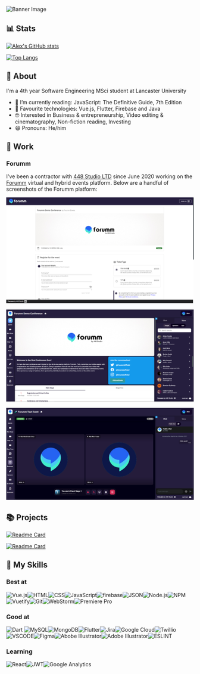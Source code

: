 ![Banner Image](https://raw.githubusercontent.com/alex-woodhouse/alex-woodhouse/main/images/banner.gif)

## 📊 Stats
[![Alex's GitHub stats](https://github-readme-stats.vercel.app/api?username=alex-woodhouse&count_private=true&theme=radical)](https://github.com/alex-woodhouse/github-readme-stats)

[![Top Langs](https://github-readme-stats.vercel.app/api/top-langs/?username=alex-woodhouse&theme=radical)](https://github.com/alex-woodhouse/github-readme-stats)

## 🧑 About
I'm a 4th year Software Engineering MSci student at Lancaster University
* 📖 I’m currently reading: JavaScript: The Definitive Guide, 7th Edition
* 🧪 Favourite technologies: Vue.js, Flutter, Firebase and Java
* 🤓 Interested in Business & entrepreneurship, Video editing & cinematography, Non-fiction reading, Investing
* 😄 Pronouns: He/him

## 🏢 Work
### Forumm
I've been a contractor with [448 Studio LTD](https://www.448.studio/) since June 2020 working on the [Forumm](https://www.forumm.events/) virtual and hybrid events platform. Below are a handful of screenshots of the Forumm platform:

![Forumm Registration](https://github.com/alex-woodhouse/alex-woodhouse/blob/main/images/forumm-event-registration.png)

![Forumm App](https://github.com/alex-woodhouse/alex-woodhouse/blob/main/images/forumm-event-app.png)

![Forumm Vonage](https://github.com/alex-woodhouse/alex-woodhouse/blob/main/images/forumm-event-vonage.png)

## 📚 Projects
[![Readme Card](https://github-readme-stats.vercel.app/api/pin/?username=alex-woodhouse&repo=portfolio-site&theme=radical)](https://github.com/alex-woodhouse/portfolio-site)

[![Readme Card](https://github-readme-stats.vercel.app/api/pin/?username=alex-woodhouse&repo=campus-bites-vue&theme=radical)](https://github.com/alex-woodhouse/campus-bites-vue)

## 🌟 My Skills
### Best at
![Vue.js](https://img.shields.io/badge/Vue.js-35495E?style=for-the-badge&logo=vuedotjs&logoColor=4FC08D)![HTML](https://img.shields.io/badge/HTML5-E34F26?style=for-the-badge&logo=html5&logoColor=white)![CSS](https://img.shields.io/badge/CSS3-1572B6?style=for-the-badge&logo=css3&logoColor=white)![JavaScript](https://img.shields.io/badge/JavaScript-323330?style=for-the-badge&logo=javascript&logoColor=F7DF1E)![firebase](https://img.shields.io/badge/firebase-ffca28?style=for-the-badge&logo=firebase&logoColor=black)![JSON](https://img.shields.io/badge/json-5E5C5C?style=for-the-badge&logo=json&logoColor=white)![Node.js](https://img.shields.io/badge/Node.js-339933?style=for-the-badge&logo=nodedotjs&logoColor=white)![NPM](	https://img.shields.io/badge/npm-CB3837?style=for-the-badge&logo=npm&logoColor=white)![Vuetify](https://img.shields.io/badge/Vuetify-1867C0?style=for-the-badge&logo=vuetify&logoColor=white)![Git](https://img.shields.io/badge/Git-F05032?style=for-the-badge&logo=git&logoColor=white)![WebStorm](https://img.shields.io/badge/WebStorm-000000?style=for-the-badge&logo=WebStorm&logoColor=white)![Premiere Pro](https://img.shields.io/badge/Adobe-Premiere%20Pro-9999FF?style=for-the-badge&logo=Adobe-Premiere%20Pro&labelColor=2f2f5b&logoWidth=15)

### Good at
![Dart](https://img.shields.io/badge/Dart-0175C2?style=for-the-badge&logo=dart&logoColor=white)
![MySQL](https://img.shields.io/badge/MySQL-00000F?style=for-the-badge&logo=mysql&logoColor=white)![MongoDB](https://img.shields.io/badge/MongoDB-4EA94B?style=for-the-badge&logo=mongodb&logoColor=white)![Flutter](https://img.shields.io/badge/Flutter-02569B?style=for-the-badge&logo=flutter&logoColor=white)![Jira](https://img.shields.io/badge/Jira-0052CC?style=for-the-badge&logo=Jira&logoColor=white)![Google Cloud](	https://img.shields.io/badge/Google_Cloud-4285F4?style=for-the-badge&logo=google-cloud&logoColor=white)![Twillio](https://img.shields.io/badge/Twilio-F22F46?style=for-the-badge&logo=Twilio&logoColor=white)![VSCODE](https://img.shields.io/badge/Visual_Studio_Code-0078D4?style=for-the-badge&logo=visual%20studio%20code&logoColor=white)![Figma](https://img.shields.io/badge/Figma-F24E1E?style=for-the-badge&logo=figma&logoColor=white)![Abobe Illustrator](https://img.shields.io/badge/Adobe-Photoshop-31A8FF?style=for-the-badge&logo=Adobe-Photoshop&labelColor=0a446b&logoWidth=15)![Adobe Illustrator](https://img.shields.io/badge/Adobe%20XD-470137?style=for-the-badge&logo=Adobe%20XD&logoColor=#FF61F6)![ESLINT](https://img.shields.io/badge/eslint-3A33D1?style=for-the-badge&logo=eslint&logoColor=white)

### Learning
![React](https://img.shields.io/badge/React-20232A?style=for-the-badge&logo=react&logoColor=61DAFB)![JWT](https://img.shields.io/badge/JWT-000000?style=for-the-badge&logo=JSON%20web%20tokens&logoColor=white)![Google Analytics](https://img.shields.io/badge/Google%20Analytics-E37400?style=for-the-badge&logo=google%20analytics&logoColor=white)

